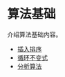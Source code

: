 # 算法基础
介绍算法基础内容。

- [插入排序](./insert_sort.md)
- [循环不变式](./loop_invariant.md)
- [分析算法](./algorithm_analysis.md)

